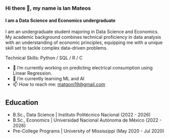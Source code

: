 ### Hi there 👋, my name is Ian Mateos
#### I am a Data Science and Economics undergraduate
I am an undergraduate student majoring in Data Science and Economics. My academic background combines technical proficiency in data analysis with an understanding of economic principles, equipping me with a unique skill set to tackle complex data-driven problems.

Technical Skills: Python / SQL / R / C 

- 🔭 I’m currently working on predicting electrical consumption using Linear Regression. 
- 🌱 I’m currently learning ML and AI 
- 📫 How to reach me: matgoni19@gmail.com

## Education
- B.Sc., Data Science | Instituto Politécnico Nacional (2022 - 2026)
- B.Sc., Economics | Universidad Nacional Autónoma de México (2022 - 2026)
- Pre-College Programs | University of Mississippi (May 2020 - Jul 2020)

